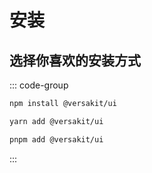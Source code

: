 # 安装

## 选择你喜欢的安装方式

::: code-group

```sh [npm]
npm install @versakit/ui
```

```sh [yarn]
yarn add @versakit/ui
```

```sh [pnpm]
pnpm add @versakit/ui
```

:::
